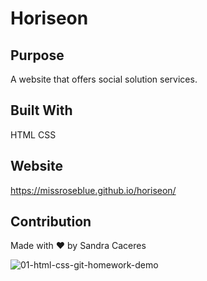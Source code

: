 # Horiseon

## Purpose
A website that offers social solution services.

## Built With
HTML
CSS

## Website
https://missroseblue.github.io/horiseon/

## Contribution
Made with ❤️ by Sandra Caceres

![01-html-css-git-homework-demo](https://user-images.githubusercontent.com/28720227/129456712-2766f616-48bc-4da0-90ec-aa8ac726ea13.png)
